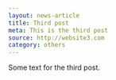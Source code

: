```yaml
---
layout: news-article
title: Third post
meta: This is the third post
source: http://website3.com
category: others
---
```


Some text for the third post.
